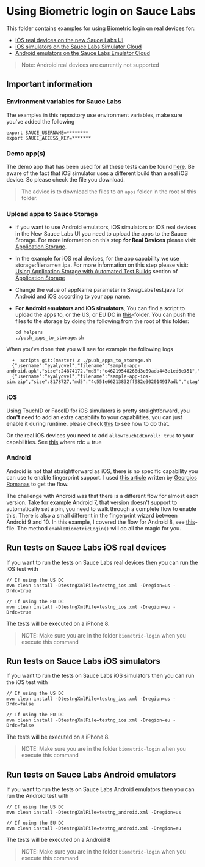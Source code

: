 # Using Biometric login on Sauce Labs
This folder contains examples for using Biometric login on real devices for:
-   [iOS real devices on the new Sauce Labs UI](#run-tests-on-sauce-labs-ios-real-devices)
-   [iOS simulators on the Sauce Labs Simulator Cloud](#run-tests-on-sauce-labs-iOS-simulators)
-   [Android emulators on the Sauce Labs Emulator Cloud](#run-tests-on-sauce-labs-android-emulators)

> Note: Android real devices are currently not supported

## Important information
### Environment variables for Sauce Labs
The examples in this repository use environment variables, make sure you've added the following

    export SAUCE_USERNAME=********
    export SAUCE_ACCESS_KEY=*******
    
### Demo app(s)
The demo app that has been used for all these tests can be found [here](https://github.com/saucelabs/sample-app-mobile/releases).
Be aware of the fact that iOS simulator uses a different build than a real iOS device. So please check the file you download.

> The advice is to download the files to an `apps` folder in the root of this folder.

### Upload apps to Sauce Storage
-   If you want to use Android emulators, iOS simulators or iOS real devices in the New Sauce Labs UI you need to upload the apps to the Sauce Storage.
For more information on this step **for Real Devices** please visit: [Application Storage](https://wiki.saucelabs.com/display/DOCS/Application+Storage).

-   In the example for iOS real devices, for the app capability we use storage:filename=<app-name>.ipa. For more information on this step please visit: [Using Application Storage with Automated Test Builds](https://wiki.saucelabs.com/display/DOCSDEV/Application+Storage#ApplicationStorage-UsingApplicationStoragewithAutomatedTestBuilds) section of [Application Storage](https://wiki.saucelabs.com/display/DOCS/Application+Storage)

-   Change the value of appName parameter in SwagLabsTest.java for Android and iOS according to your app name.

-   **For Android emulators and iOS simulators**, You can find a script to upload the apps to, or the US, or EU DC in [this](./helpers)-folder. You can push the files to the 
  storage by doing the following from the root of this folder:
  

		cd helpers   
		./push_apps_to_storage.sh
      
  When you've done that you will see for example the following logs
  
      ➜  scripts git:(master) ✗ ./push_apps_to_storage.sh 
      {"username":"eyalyovel","filename":"sample-app-android.apk","size":24874172,"md5":"e46219548268d3e89ada443e1ed6e351","etag":"8b037c2ad1dc2b241e605ed97569d6dd"}
      {"username":"eyalyovel","filename":"sample-app-ios-sim.zip","size":8178727,"md5":"4c551e66213832ff982e302014917adb","etag":"23256688a3f6357ad4c1c8cd1ed72b3e"}
      
### iOS
Using TouchID or FaceID for iOS simulators is pretty straightforward, you **don't** need to add an extra capability to your capabilities,
you can just enable it during runtime, please check [this](./src/test/java/ios/tests/SwagLabsTest.java) to see how to do that.

On the real iOS devices you need to add `allowTouchIdEnroll: true` to your capabilities.
See [this](./src/test/java/ios/tests/SwagLabsTest.java) where rdc = true   

### Android
Android is not that straightforward as iOS, there is no specific capability you can use to enable fingerprint support. 
I used [this article](https://dev.to/gromanas/how-to-automate-biometrics-android-edition-2c7c) written by [Georgios Romanas](https://github.com/gromanas)
to get the flow.

The challenge with Android was that there is a different flow for almost each version. Take for example Android 7, 
that version doesn't support to automatically set a pin, you need to walk through a complete flow to enable this. 
There is also a small different in the fingerprint wizard between Android 9 and 10. 
In this example, I covered the flow for Android 8, see [this](./src/test/java/helpers/AndroidSettings.java)-file. 
The method `enableBiometricLogin()` will do all the magic for you. 

## Run tests on Sauce Labs iOS real devices
If you want to run the tests on Sauce Labs real devices then you can run the iOS test with

    // If using the US DC
    mvn clean install -DtestngXmlFile=testng_ios.xml -Dregion=us -Drdc=true
    
    // If using the EU DC
    mvn clean install -DtestngXmlFile=testng_ios.xml -Dregion=eu -Drdc=true
    
The tests will be executed on a iPhone 8.
> NOTE: Make sure you are in the folder `biometric-login` when you execute this command

## Run tests on Sauce Labs iOS simulators
If you want to run the tests on Sauce Labs iOS simulators then you can run the iOS test with

    // If using the US DC
    mvn clean install -DtestngXmlFile=testng_ios.xml -Dregion=us -Drdc=false
    
    // If using the EU DC
    mvn clean install -DtestngXmlFile=testng_ios.xml -Dregion=eu -Drdc=false
    
The tests will be executed on a iPhone 8.
> NOTE: Make sure you are in the folder `biometric-login` when you execute this command

## Run tests on Sauce Labs Android emulators
If you want to run the tests on Sauce Labs Android emulators then you can run the Android test with

    // If using the US DC
    mvn clean install -DtestngXmlFile=testng_android.xml -Dregion=us
    
    // If using the EU DC
    mvn clean install -DtestngXmlFile=testng_android.xml -Dregion=eu
    
The tests will be executed on a Android 8

> NOTE: Make sure you are in the folder `biometric-login` when you execute this command

